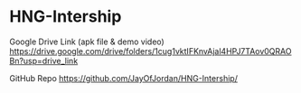 # HNG-Intership

Google Drive Link (apk file & demo video)
https://drive.google.com/drive/folders/1cug1vktIFKnvAjal4HPJ7TAov0QRAOBn?usp=drive_link

GitHub Repo
https://github.com/JayOfJordan/HNG-Intership/

